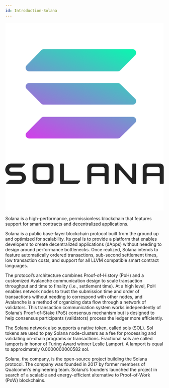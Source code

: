```yaml
---
id: Introduction-Solana
---
```

![Solana logo](logos/solana.png)

Solana is a high-performance, permissionless blockchain that features support for smart contracts and decentralized applications.

Solana is a public base-layer blockchain protocol built from the ground up and optimized for scalability. Its goal is to provide a platform that enables developers to create decentralized applications (dApps) without needing to design around performance bottlenecks. Once realized, Solana intends to feature automatically ordered transactions, sub-second settlement times, low transaction costs, and support for all LLVM compatible smart contract languages.

The protocol’s architecture combines Proof-of-History (PoH) and a customized Avalanche communication design to scale transaction throughput and time to finality (i.e., settlement time). At a high level, PoH enables network nodes to trust the submission time and order of transactions without needing to correspond with other nodes, and Avalanche is a method of organizing data flow through a network of validators. This transaction communication system works independently of Solana’s Proof-of-Stake (PoS) consensus mechanism but is designed to help consensus participants (validators) process the ledger more efficiently.

The Solana network also supports a native token, called sols (SOL). Sol tokens are used to pay Solana node-clusters as a fee for processing and validating on-chain programs or transactions. Fractional sols are called lamports in honor of Turing Award winner Leslie Lamport. A lamport is equal to approximately 0.0000000000582 sol.

Solana, the company, is the open-source project building the Solana protocol. The company was founded in 2017 by former members of Qualcomm's engineering team. Solana’s founders launched the project in search of a scalable and energy-efficient alternative to Proof-of-Work (PoW) blockchains.
